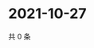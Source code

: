 # 2021-10-27

共 0 条

<!-- BEGIN -->
<!-- 最后更新时间 Wed Oct 27 2021 20:24:43 GMT+0800 (China Standard Time) -->

<!-- END -->
